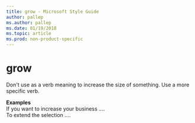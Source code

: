 ```yaml
---
title: grow - Microsoft Style Guide
author: pallep
ms.author: pallep
ms.date: 01/19/2018
ms.topic: article
ms.prod: non-product-specific
---
```


# grow

Don't use as a verb meaning to increase the size of something. Use a more specific verb.

**Examples**  
If you want to increase your business ....  
To extend the selection ....  
